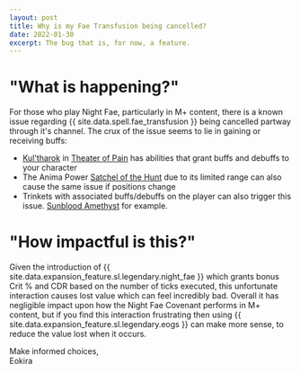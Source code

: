 ```yaml
---
layout: post
title: Why is my Fae Transfusion being cancelled?
date: 2022-01-30
excerpt: The bug that is, for now, a feature.
---
```

# "What is happening?"

For those who play Night Fae, particularly in M+ content, there is a known issue regarding {{ site.data.spell.fae_transfusion }} being cancelled partway through it's channel.
The crux of the issue seems to lie in gaining or receiving buffs:
* [Kul'tharok](https://shadowlands.wowhead.com/npc=162309/kultharok) in [Theater of Pain](https://shadowlands.wowhead.com/theater-of-pain) has abilities that grant buffs and debuffs to your character
* The Anima Power [Satchel of the Hunt](https://shadowlands.wowhead.com/spell=357815/satchel-of-the-hunt) due to its limited range can also cause the same issue if positions change
* Trinkets with associated buffs/debuffs on the player can also trigger this issue. [Sunblood Amethyst](https://shadowlands.wowhead.com/item=178826/sunblood-amethyst?bonus=6805:1472) for example.

# "How impactful is this?"

Given the introduction of {{ site.data.expansion_feature.sl.legendary.night_fae }} which grants bonus Crit % and CDR based on the number of ticks executed, this unfortunate interaction causes lost value which can feel incredibly bad.
Overall it has negligible impact upon how the Night Fae Covenant performs in M+ content, but if you find this interaction frustrating then using {{ site.data.expansion_feature.sl.legendary.eogs }} can make more sense, to reduce the value lost when it occurs.

Make informed choices,<br/>
Eokira
